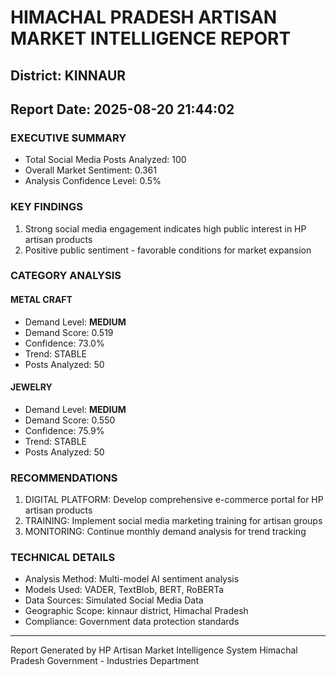 # HIMACHAL PRADESH ARTISAN MARKET INTELLIGENCE REPORT
## District: KINNAUR
## Report Date: 2025-08-20 21:44:02

### EXECUTIVE SUMMARY
- Total Social Media Posts Analyzed: 100
- Overall Market Sentiment: 0.361
- Analysis Confidence Level: 0.5%

### KEY FINDINGS
1. Strong social media engagement indicates high public interest in HP artisan products
2. Positive public sentiment - favorable conditions for market expansion

### CATEGORY ANALYSIS

#### METAL CRAFT
- Demand Level: **MEDIUM**
- Demand Score: 0.519
- Confidence: 73.0%
- Trend: STABLE
- Posts Analyzed: 50

#### JEWELRY
- Demand Level: **MEDIUM**
- Demand Score: 0.550
- Confidence: 75.9%
- Trend: STABLE
- Posts Analyzed: 50

### RECOMMENDATIONS
1. DIGITAL PLATFORM: Develop comprehensive e-commerce portal for HP artisan products
2. TRAINING: Implement social media marketing training for artisan groups
3. MONITORING: Continue monthly demand analysis for trend tracking

### TECHNICAL DETAILS
- Analysis Method: Multi-model AI sentiment analysis
- Models Used: VADER, TextBlob, BERT, RoBERTa
- Data Sources: Simulated Social Media Data
- Geographic Scope: kinnaur district, Himachal Pradesh
- Compliance: Government data protection standards

---
Report Generated by HP Artisan Market Intelligence System
Himachal Pradesh Government - Industries Department
